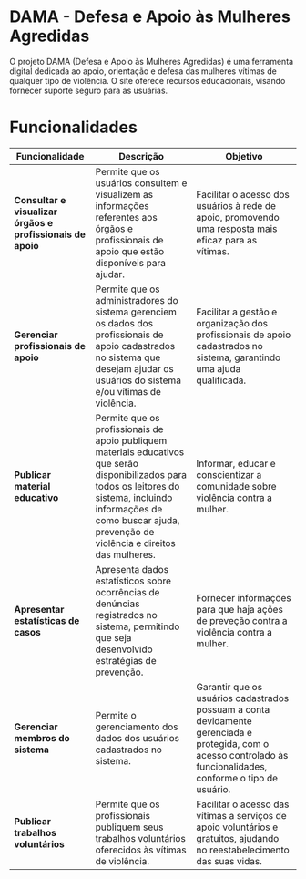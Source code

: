 # DAMA - Defesa e Apoio às Mulheres Agredidas

O projeto DAMA (Defesa e Apoio às Mulheres Agredidas) é uma ferramenta digital dedicada ao apoio, orientação e defesa das mulheres vítimas de qualquer tipo de violência. O site oferece recursos educacionais, visando fornecer suporte seguro para as usuárias.

# Funcionalidades 
| Funcionalidade         | Descrição                                                                 | Objetivo                                                                 |
|------------------------------|---------------------------------------------------------------------------|--------------------------------------------------------------------------|
| **Consultar e visualizar órgãos e profissionais de apoio**   | Permite que os usuários consultem e visualizem as informações referentes aos órgãos e profissionais de apoio que estão disponíveis para ajudar. | Facilitar o acesso dos usuários à rede de apoio, promovendo uma resposta mais eficaz para as vítimas. |
| **Gerenciar profissionais de apoio** | Permite que os administradores do sistema gerenciem os dados dos profissionais de apoio cadastrados no sistema que desejam ajudar os usuários do sistema e/ou vítimas de violência. | Facilitar a gestão e organização dos profissionais de apoio cadastrados no sistema, garantindo uma ajuda qualificada.           |
| **Publicar material educativo**      | Permite que os profissionais de apoio publiquem materiais educativos que serão disponibilizados para todos os leitores do sistema, incluindo informações de como buscar ajuda, prevenção de violência e direitos das mulheres. | Informar, educar e conscientizar a comunidade sobre violência contra a mulher.  |
| **Apresentar estatísticas de casos** | Apresenta dados estatísticos sobre ocorrências de denúncias registrados no sistema, permitindo que seja desenvolvido estratégias de prevenção. | Fornecer informações para que haja ações de preveção contra a violência contra a  mulher. |
| **Gerenciar membros do sistema** | Permite o gerenciamento dos dados dos usuários cadastrados no sistema. | Garantir que os usuários cadastrados possuam a conta devidamente gerenciada e protegida, com o acesso controlado às funcionalidades, conforme o tipo de usuário. |
| **Publicar trabalhos voluntários** | Permite que os profissionais publiquem seus trabalhos voluntários oferecidos às vítimas de violência. | Facilitar o acesso das vítimas a serviços de apoio voluntários e gratuitos, ajudando no reestabelecimento das suas vidas. |